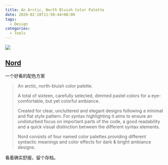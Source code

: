 ```yaml
---
title: An Arctic, North Bluish Color Palette
date: 2020-02-10T11:50:44+08:00
tags:
  - Design
categories:
  - Tools
---
```


![](https://static.wicsp.top/image-20241018161841478qq5cBI.png)

## [Nord](https://github.com/arcticicestudio/nord)

一个好看的配色方案

> An arctic,  north-bluish color palette.
>
> A total of sixteen, carefully selected, dimmed pastel colors for a eye-comfortable, but yet colorful ambiance.
>
> Created for clear, uncluttered and elegant designs following a minimal and flat style pattern. For syntax highlighting it aims to ensure an undisturbed focus on important parts of the code, a good readability and a quick visual distinction between the different syntax elements.
>
> Nord consists of four named color palettes providing different syntactic meanings and color effects for dark & bright ambiance designs.



看着确实舒服，留个存档。
